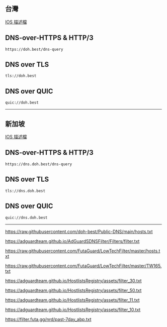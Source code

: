 ## 台灣

[IOS 描述檔](https://github.com/doh-best/Public-DNS/raw/main/doh.best.mobileconfig)

## DNS-over-HTTPS & HTTP/3
```
https://doh.best/dns-query
```
## DNS over TLS
```
tls://doh.best
```
## DNS over QUIC
```
quic://doh.best
```

---

## 新加坡

[IOS 描述檔](https://github.com/doh-best/Public-DNS/raw/main/dns.doh.best.mobileconfig)

## DNS-over-HTTPS & HTTP/3
```
https://dns.doh.best/dns-query
```
## DNS over TLS
```
tls://dns.doh.best
```
## DNS over QUIC
```
quic://dns.doh.best
```

---
https://raw.githubusercontent.com/doh-best/Public-DNS/main/hosts.txt
 
https://adguardteam.github.io/AdGuardSDNSFilter/Filters/filter.txt

https://raw.githubusercontent.com/FutaGuard/LowTechFilter/master/hosts.txt

https://raw.githubusercontent.com/FutaGuard/LowTechFilter/master/TW165.txt

https://adguardteam.github.io/HostlistsRegistry/assets/filter_30.txt

https://adguardteam.github.io/HostlistsRegistry/assets/filter_50.txt

https://adguardteam.github.io/HostlistsRegistry/assets/filter_11.txt

https://adguardteam.github.io/HostlistsRegistry/assets/filter_10.txt

https://filter.futa.gg/nrd/past-7day_abp.txt
